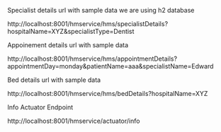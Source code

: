 Specialist details url with sample data
we are using h2 database

http://localhost:8001/hmservice/hms/specialistDetails?hospitalName=XYZ&specialistType=Dentist

Appoinement details url with sample data

http://localhost:8001/hmservice/hms/appointmentDetails?appointmentDay=monday&patientName=aaa&specialistName=Edward

Bed details url with sample data

http://localhost:8001/hmservice/hms/bedDetails?hospitalName=XYZ

Info Actuator Endpoint

http://localhost:8001/hmservice/actuator/info
